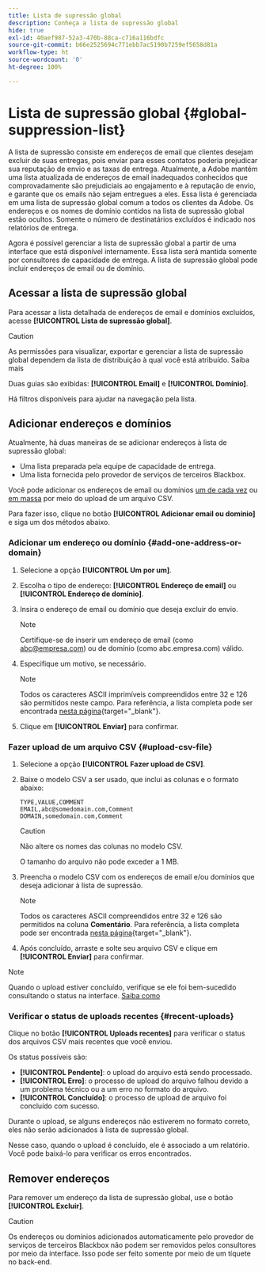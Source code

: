 ```yaml
---
title: Lista de supressão global
description: Conheça a lista de supressão global
hide: true
exl-id: 40aef987-52a3-470b-88ca-c716a116bdfc
source-git-commit: b66e2525694c771ebb7ac5190b7259ef5658d81a
workflow-type: ht
source-wordcount: '0'
ht-degree: 100%

---
```


# Lista de supressão global {#global-suppression-list}

A lista de supressão consiste em endereços de email que clientes desejam excluir de suas entregas, pois enviar para esses contatos poderia prejudicar sua reputação de envio e as taxas de entrega. Atualmente, a Adobe mantém uma lista atualizada de endereços de email inadequados conhecidos que comprovadamente são prejudiciais ao engajamento e à reputação de envio, e garante que os emails não sejam entregues a eles. Essa lista é gerenciada em uma lista de supressão global comum a todos os clientes da Adobe. Os endereços e os nomes de domínio contidos na lista de supressão global estão ocultos. Somente o número de destinatários excluídos é indicado nos relatórios de entrega.

Agora é possível gerenciar a lista de supressão global a partir de uma interface que está disponível internamente. Essa lista será mantida somente por consultores de capacidade de entrega. A lista de supressão global pode incluir endereços de email ou de domínio.

## Acessar a lista de supressão global

Para acessar a lista detalhada de endereços de email e domínios excluídos, acesse **[!UICONTROL Lista de supressão global]**.

>[!CAUTION]
>
>As permissões para visualizar, exportar e gerenciar a lista de supressão global dependem da lista de distribuição à qual você está atribuído. Saiba mais

Duas guias são exibidas: **[!UICONTROL Email]** e **[!UICONTROL Domínio]**.

Há filtros disponíveis para ajudar na navegação pela lista.

## Adicionar endereços e domínios

Atualmente, há duas maneiras de se adicionar endereços à lista de supressão global:

* Uma lista preparada pela equipe de capacidade de entrega.
* Uma lista fornecida pelo provedor de serviços de terceiros Blackbox.

Você pode adicionar os endereços de email ou domínios [um de cada vez](#add-one-address-or-domain) ou [em massa](#upload-csv-file) por meio do upload de um arquivo CSV.

Para fazer isso, clique no botão **[!UICONTROL Adicionar email ou domínio]** e siga um dos métodos abaixo.

### Adicionar um endereço ou domínio {#add-one-address-or-domain}

1. Selecione a opção **[!UICONTROL Um por um]**.

1. Escolha o tipo de endereço: **[!UICONTROL Endereço de email]** ou **[!UICONTROL Endereço de domínio]**.

1. Insira o endereço de email ou domínio que deseja excluir do envio.

   >[!NOTE]
   >
   >Certifique-se de inserir um endereço de email (como abc@empresa.com) ou de domínio (como abc.empresa.com) válido.

1. Especifique um motivo, se necessário.

   >[!NOTE]
   >
   >Todos os caracteres ASCII imprimíveis compreendidos entre 32 e 126 são permitidos neste campo. Para referência, a lista completa pode ser encontrada [nesta página](https://en.wikipedia.org/wiki/Wikipedia:ASCII#ASCII_printable_characters){target="_blank"}.

1. Clique em **[!UICONTROL Enviar]** para confirmar.

### Fazer upload de um arquivo CSV {#upload-csv-file}

1. Selecione a opção **[!UICONTROL Fazer upload de CSV]**.

1. Baixe o modelo CSV a ser usado, que inclui as colunas e o formato abaixo:

   ```
   TYPE,VALUE,COMMENT
   EMAIL,abc@somedomain.com,Comment
   DOMAIN,somedomain.com,Comment
   ```

   >[!CAUTION]
   >
   >Não altere os nomes das colunas no modelo CSV.
   >
   >O tamanho do arquivo não pode exceder a 1 MB.

1. Preencha o modelo CSV com os endereços de email e/ou domínios que deseja adicionar à lista de supressão.

   >[!NOTE]
   >
   >Todos os caracteres ASCII compreendidos entre 32 e 126 são permitidos na coluna **Comentário**. Para referência, a lista completa pode ser encontrada [nesta página](https://en.wikipedia.org/wiki/Wikipedia:ASCII#ASCII_printable_characters){target="_blank"}.

1. Após concluído, arraste e solte seu arquivo CSV e clique em **[!UICONTROL Enviar]** para confirmar.

>[!NOTE]
>
>Quando o upload estiver concluído, verifique se ele foi bem-sucedido consultando o status na interface. [Saiba como](#recent-uploads)

### Verificar o status de uploads recentes {#recent-uploads}

Clique no botão **[!UICONTROL Uploads recentes]** para verificar o status dos arquivos CSV mais recentes que você enviou.

Os status possíveis são:

* **[!UICONTROL Pendente]**: o upload do arquivo está sendo processado.
* **[!UICONTROL Erro]**: o processo de upload do arquivo falhou devido a um problema técnico ou a um erro no formato do arquivo.
* **[!UICONTROL Concluído]**: o processo de upload de arquivo foi concluído com sucesso.

Durante o upload, se alguns endereços não estiverem no formato correto, eles não serão adicionados à lista de supressão global.

Nesse caso, quando o upload é concluído, ele é associado a um relatório. Você pode baixá-lo para verificar os erros encontrados.

## Remover endereços

Para remover um endereço da lista de supressão global, use o botão **[!UICONTROL Excluir]**.

>[!CAUTION]
>
>Os endereços ou domínios adicionados automaticamente pelo provedor de serviços de terceiros Blackbox não podem ser removidos pelos consultores por meio da interface. Isso pode ser feito somente por meio de um tíquete no back-end.
